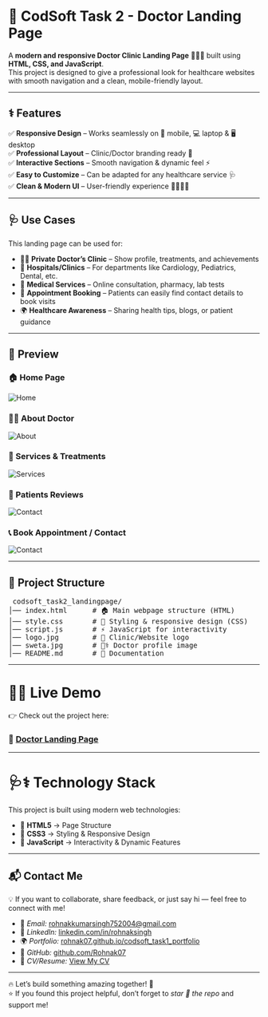 # 🏥 CodSoft Task 2 - Doctor Landing Page  

A **modern and responsive Doctor Clinic Landing Page** 🧑‍⚕️💊 built using **HTML, CSS, and JavaScript**.  
This project is designed to give a professional look for healthcare websites with smooth navigation and a clean, mobile-friendly layout.  

---

## ⚕️ Features  

✅ **Responsive Design** – Works seamlessly on 📱 mobile, 💻 laptop & 🖥️ desktop  
✅ **Professional Layout** – Clinic/Doctor branding ready 🏥  
✅ **Interactive Sections** – Smooth navigation & dynamic feel ⚡  
✅ **Easy to Customize** – Can be adapted for any healthcare service 🩺  
✅ **Clean & Modern UI** – User-friendly experience 👨‍👩‍👧‍👦  

---

## 🩺 Use Cases  

This landing page can be used for:  

- 👨‍⚕️ **Private Doctor’s Clinic** – Show profile, treatments, and achievements  
- 🏥 **Hospitals/Clinics** – For departments like Cardiology, Pediatrics, Dental, etc.  
- 💊 **Medical Services** – Online consultation, pharmacy, lab tests  
- 📅 **Appointment Booking** – Patients can easily find contact details to book visits  
- 🌍 **Healthcare Awareness** – Sharing health tips, blogs, or patient guidance  

---

## 📸 Preview  

### 🏠 Home Page  
![Home](Screenshots/Home_page.png)  

### 👨‍⚕️ About Doctor  
![About](Screenshots/About.png)  

### 💊 Services & Treatments  
![Services](Screenshots/Review.png) 

### 🙏 Patients Reviews  
![Contact](Screenshots/Contact.png)  

### 📞 Book Appointment / Contact  
![Contact](Screenshots/Contact.png)  

---

## 📂 Project Structure  
<pre> codsoft_task2_landingpage/
│── index.html      # 🏠 Main webpage structure (HTML)
│── style.css       # 🎨 Styling & responsive design (CSS)
│── script.js       # ⚡ JavaScript for interactivity
│── logo.jpg        # 🏥 Clinic/Website logo
│── sweta.jpg       # 👨‍⚕️ Doctor profile image
│── README.md       # 📄 Documentation</pre>




---

# 🚀🌐 Live Demo  

👉 Check out the project here:  
### 🔗 [**Doctor Landing Page**](https://rohnak07.github.io/codsoft_task2_landingpage/)  


---


# 🩺⚕️ Technology Stack  

This project is built using modern web technologies:  

- 🧾 **HTML5** → Page Structure  
- 🎨 **CSS3** → Styling & Responsive Design  
- 💉 **JavaScript** → Interactivity & Dynamic Features  

---



## 📬 Contact Me  

💡 If you want to collaborate, share feedback, or just say hi — feel free to connect with me!  

- 📧 *Email:* [rohnakkumarsingh752004@gmail.com](mailto:rohnakkumarsingh752004@gmail.com)  
- 💼 *LinkedIn:* [linkedin.com/in/rohnaksingh](https://www.linkedin.com/in/rohnaksingh)  
- 🌍 *Portfolio:* [rohnak07.github.io/codsoft_task1_portfolio](https://rohnak07.github.io/codsoft_task1_portfolio/)  
- 🐙 *GitHub:* [github.com/Rohnak07](https://github.com/Rohnak07)  
- 📄 *CV/Resume:* [View My CV](https://drive.google.com/file/d/1UC9H4ic3ZsaOeTGE2-FmFe6_kDoAVVtI/view?usp=drivesdk)  
---

🔥 Let’s build something amazing together! 🚀  
⭐ If you found this project helpful, don’t forget to *star 🌟 the repo* and support me!


